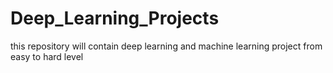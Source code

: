 # Deep_Learning_Projects
this repository will contain deep learning and machine learning project from easy to hard level
